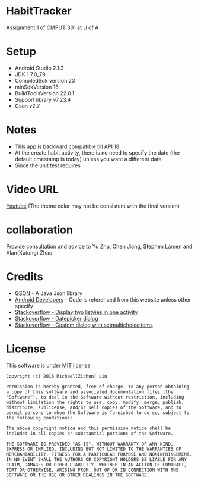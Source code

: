 # HabitTracker
Assignment 1 of CMPUT 301 at U of A

# Setup
* Android Studio 2.1.3
* JDK 1.7.0_79
* CompiledSdk version 23
* minSdkVersion 18
* BuildToolsVersion 22.0.1
* Support library v7.23.4
* Gson v2.7

# Notes
* This app is backward compatible till API 18.
* At the create habit activity, there is no need to specify the date (the default timestamp is today) unless you want a different date
* Since the unit test requires

# Video URL
[Youtube](https://youtu.be/luK7AtSaIbU) (The theme color may not be consistent with the final version)

# collaboration
Provide consultation and advice to Yu Zhu, Chen Jiang, Stephen Larsen and Alan(Xutong) Zhao.

# Credits
* [GSON](https://github.com/google/gson) - A Java Json library
* [Android Developers](https://developer.android.com/index.html) - Code is referenced from this website unless other specify
* [Stackoverflow - Display two listvies in one activity](http://stackoverflow.com/questions/17693578/android-how-to-display-2-listviews-in-one-activity-one-after-the-other)
* [Stackoverflow - Datepicker dialog](http://stackoverflow.com/questions/18267091/open-a-datepickerdialog-on-click-of-edittext-takes-two-clicks)
* [Stackoverflow - Custom dialog with setmultichoiceitems](http://stackoverflow.com/questions/13858974/custom-dialog-with-setmultichoiceitems)

# License
This software is under [MIT license](https://opensource.org/licenses/MIT)
```
Copyright (c) 2016 Michael(Zichun) Lin

Permission is hereby granted, free of charge, to any person obtaining a copy of this software and associated documentation files (the "Software"), to deal in the Software without restriction, including without limitation the rights to use, copy, modify, merge, publish, distribute, sublicense, and/or sell copies of the Software, and to permit persons to whom the Software is furnished to do so, subject to the following conditions:

The above copyright notice and this permission notice shall be included in all copies or substantial portions of the Software.

THE SOFTWARE IS PROVIDED "AS IS", WITHOUT WARRANTY OF ANY KIND, EXPRESS OR IMPLIED, INCLUDING BUT NOT LIMITED TO THE WARRANTIES OF MERCHANTABILITY, FITNESS FOR A PARTICULAR PURPOSE AND NONINFRINGEMENT. IN NO EVENT SHALL THE AUTHORS OR COPYRIGHT HOLDERS BE LIABLE FOR ANY CLAIM, DAMAGES OR OTHER LIABILITY, WHETHER IN AN ACTION OF CONTRACT, TORT OR OTHERWISE, ARISING FROM, OUT OF OR IN CONNECTION WITH THE SOFTWARE OR THE USE OR OTHER DEALINGS IN THE SOFTWARE.
```
